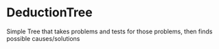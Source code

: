# DeductionTree
Simple Tree that takes problems and tests for those problems, then finds possible causes/solutions
